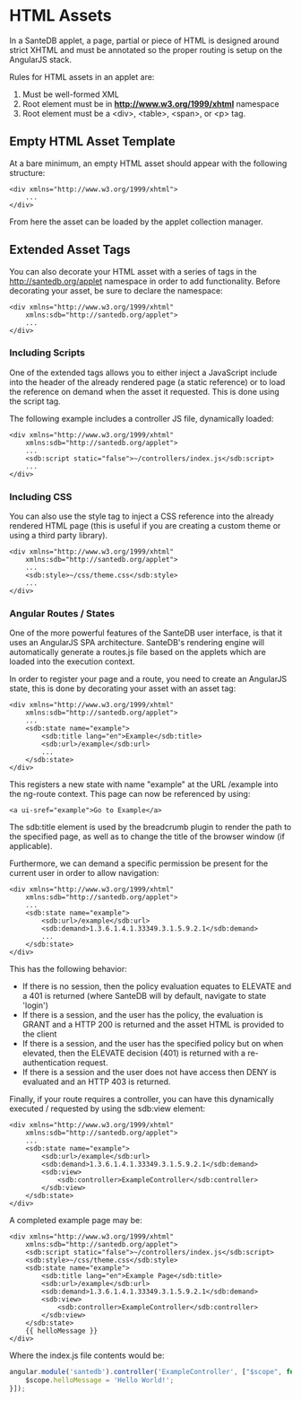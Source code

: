 # HTML Assets

In a SanteDB applet, a page, partial or piece of HTML is designed around strict XHTML and must be annotated so the proper routing is setup on the AngularJS stack.

Rules for HTML assets in an applet are:

1. Must be well-formed XML
2. Root element must be in **http://www.w3.org/1999/xhtml** namespace
3. Root element must be a &lt;div&gt;, &lt;table&gt;, &lt;span&gt;, or &lt;p&gt; tag.

## Empty HTML Asset Template

At a bare minimum, an empty HTML asset should appear with the following structure:

```markup
<div xmlns="http://www.w3.org/1999/xhtml">
    ...
</div>
```

From here the asset can be loaded by the applet collection manager.

## Extended Asset Tags

You can also decorate your HTML asset with a series of tags in the http://santedb.org/applet namespace in order to add functionality. Before decorating your asset, be sure to declare the namespace:

```markup
<div xmlns="http://www.w3.org/1999/xhtml" 
    xmlns:sdb="http://santedb.org/applet">
    ...
</div>
```

### Including Scripts

One of the extended tags allows you to either inject a JavaScript include into the header of the already rendered page \(a static reference\) or to load the reference on demand when the asset it requested. This is done using the script tag. 

The following example includes a controller JS file, dynamically loaded:

```markup
<div xmlns="http://www.w3.org/1999/xhtml" 
    xmlns:sdb="http://santedb.org/applet">
    ...
    <sdb:script static="false">~/controllers/index.js</sdb:script>
    ...
</div>
```

### Including CSS

You can also use the style tag to inject a CSS reference into the already rendered HTML page \(this is useful if you are creating a custom theme or using a third party library\).

```markup
<div xmlns="http://www.w3.org/1999/xhtml" 
    xmlns:sdb="http://santedb.org/applet">
    ...
    <sdb:style>~/css/theme.css</sdb:style>
    ...
</div>
```

### Angular Routes / States

One of the more powerful features of the SanteDB user interface, is that it uses an AngularJS SPA architecture. SanteDB's rendering engine will automatically generate a routes.js file based on the applets which are loaded into the execution context. 

In order to register your page and a route, you need to create an AngularJS state, this is done by decorating your asset with an asset tag:

```markup
<div xmlns="http://www.w3.org/1999/xhtml" 
    xmlns:sdb="http://santedb.org/applet">
    ...
    <sdb:state name="example">
        <sdb:title lang="en">Example</sdb:title>
        <sdb:url>/example</sdb:url>
        ...
    </sdb:state>
</div>
```

This registers a new state with name "example" at the URL /example into the ng-route context. This page can now be referenced by using:

```markup
<a ui-sref="example">Go to Example</a>
```

The sdb:title element is used by the breadcrumb plugin to render the path to the specified page, as well as to change the title of the browser window \(if applicable\).

Furthermore, we can demand a specific permission be present for the current user in order to allow navigation:

```markup
<div xmlns="http://www.w3.org/1999/xhtml" 
    xmlns:sdb="http://santedb.org/applet">
    ...
    <sdb:state name="example">
        <sdb:url>/example</sdb:url>
        <sdb:demand>1.3.6.1.4.1.33349.3.1.5.9.2.1</sdb:demand>
        ...
    </sdb:state>
</div>
```

This has the following behavior:

* If there is no session, then the policy evaluation equates to ELEVATE and a 401 is returned \(where SanteDB will by default, navigate to state 'login'\)
* If there is a session, and the user has the policy, the evaluation is GRANT and a HTTP 200 is returned and the asset HTML is provided to the client
* If there is a session, and the user has the specified policy but on when elevated, then the ELEVATE decision \(401\) is returned with a re-authentication request.
* If there is a session and the user does not have access then DENY is evaluated and an HTTP 403 is returned.

Finally, if your route requires a controller, you can have this dynamically executed / requested by using the sdb:view element:

```markup
<div xmlns="http://www.w3.org/1999/xhtml" 
    xmlns:sdb="http://santedb.org/applet">
    ...
    <sdb:state name="example">
        <sdb:url>/example</sdb:url>
        <sdb:demand>1.3.6.1.4.1.33349.3.1.5.9.2.1</sdb:demand>
        <sdb:view>
            <sdb:controller>ExampleController</sdb:controller>
        </sdb:view>
    </sdb:state>
</div>
```

A completed example page may be:

```markup
<div xmlns="http://www.w3.org/1999/xhtml" 
    xmlns:sdb="http://santedb.org/applet">
    <sdb:script static="false">~/controllers/index.js</sdb:script>
    <sdb:style>~/css/theme.css</sdb:style>
    <sdb:state name="example">
        <sdb:title lang="en">Example Page</sdb:title>
        <sdb:url>/example</sdb:url>
        <sdb:demand>1.3.6.1.4.1.33349.3.1.5.9.2.1</sdb:demand>
        <sdb:view>
            <sdb:controller>ExampleController</sdb:controller>
        </sdb:view>
    </sdb:state>
    {{ helloMessage }}
</div>
```

Where the index.js file contents would be:

```javascript
angular.module('santedb').controller('ExampleController', ["$scope", function($scope) {
    $scope.helloMessage = 'Hello World!';
}]);
```



